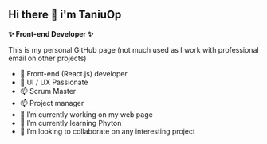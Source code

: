 ## Hi there 👋 i'm TaniuOp

**✨ Front-end Developer ✨**

This is my personal GitHub page (not much used as I work with professional email on other projects) 
- 🌱 Front-end (React.js) developer 
- 🌱 UI / UX Passionate 
- 📫 Scrum Master
- 📫 Project manager 
- 🔭 I’m currently working on my web page 
- 🌱 I’m currently learning Phyton
- 👯 I’m looking to collaborate on any interesting project 

